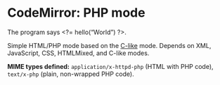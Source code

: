 CodeMirror: PHP mode
====================

The program says &lt;?= hello(“World”) ?&gt;.

Simple HTML/PHP mode based on the [C-like](../clike/) mode. Depends on XML, JavaScript, CSS, HTMLMixed, and C-like modes.

**MIME types defined:** `application/x-httpd-php` (HTML with PHP code), `text/x-php` (plain, non-wrapped PHP code).
